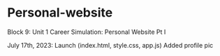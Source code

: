 # Personal-website
Block 9: Unit 1 Career Simulation: Personal Website Pt I

July 17th, 2023:
    Launch (index.html, style.css, app.js)
    Added profile pic